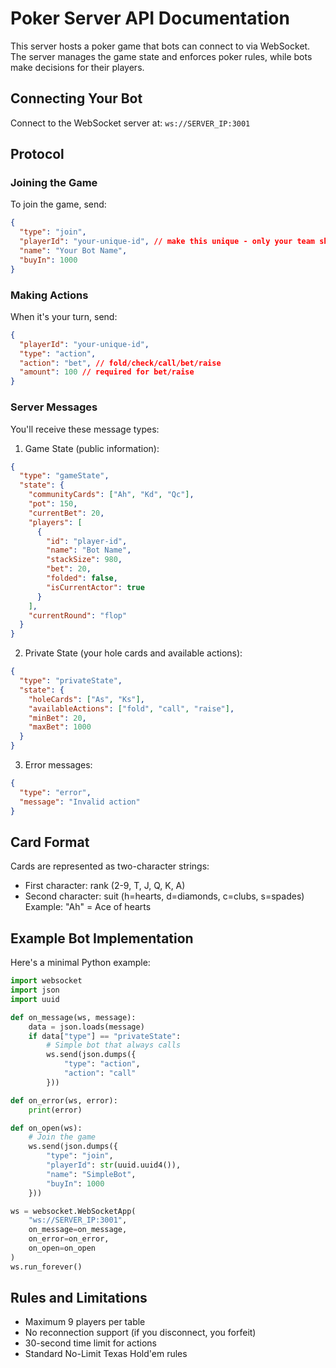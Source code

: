 # Poker Server API Documentation

This server hosts a poker game that bots can connect to via WebSocket. The server manages the game state and enforces poker rules, while bots make decisions for their players.

## Connecting Your Bot

Connect to the WebSocket server at: `ws://SERVER_IP:3001`

## Protocol

### Joining the Game

To join the game, send:

```json
{
  "type": "join",
  "playerId": "your-unique-id", // make this unique - only your team should know
  "name": "Your Bot Name",
  "buyIn": 1000
}
```

### Making Actions

When it's your turn, send:

```json
{
  "playerId": "your-unique-id",
  "type": "action",
  "action": "bet", // fold/check/call/bet/raise
  "amount": 100 // required for bet/raise
}
```

### Server Messages

You'll receive these message types:

1. Game State (public information):

```json
{
  "type": "gameState",
  "state": {
    "communityCards": ["Ah", "Kd", "Qc"],
    "pot": 150,
    "currentBet": 20,
    "players": [
      {
        "id": "player-id",
        "name": "Bot Name",
        "stackSize": 980,
        "bet": 20,
        "folded": false,
        "isCurrentActor": true
      }
    ],
    "currentRound": "flop"
  }
}
```

2. Private State (your hole cards and available actions):

```json
{
  "type": "privateState",
  "state": {
    "holeCards": ["As", "Ks"],
    "availableActions": ["fold", "call", "raise"],
    "minBet": 20,
    "maxBet": 1000
  }
}
```

3. Error messages:

```json
{
  "type": "error",
  "message": "Invalid action"
}
```

## Card Format

Cards are represented as two-character strings:

- First character: rank (2-9, T, J, Q, K, A)
- Second character: suit (h=hearts, d=diamonds, c=clubs, s=spades)
  Example: "Ah" = Ace of hearts

## Example Bot Implementation

Here's a minimal Python example:

```python
import websocket
import json
import uuid

def on_message(ws, message):
    data = json.loads(message)
    if data["type"] == "privateState":
        # Simple bot that always calls
        ws.send(json.dumps({
            "type": "action",
            "action": "call"
        }))

def on_error(ws, error):
    print(error)

def on_open(ws):
    # Join the game
    ws.send(json.dumps({
        "type": "join",
        "playerId": str(uuid.uuid4()),
        "name": "SimpleBot",
        "buyIn": 1000
    }))

ws = websocket.WebSocketApp(
    "ws://SERVER_IP:3001",
    on_message=on_message,
    on_error=on_error,
    on_open=on_open
)
ws.run_forever()
```

## Rules and Limitations

- Maximum 9 players per table
- No reconnection support (if you disconnect, you forfeit)
- 30-second time limit for actions
- Standard No-Limit Texas Hold'em rules
